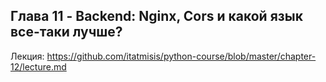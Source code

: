 ## Глава 11 - Backend: Nginx, Cors и какой язык все-таки лучше?

Лекция: https://github.com/itatmisis/python-course/blob/master/chapter-12/lecture.md
